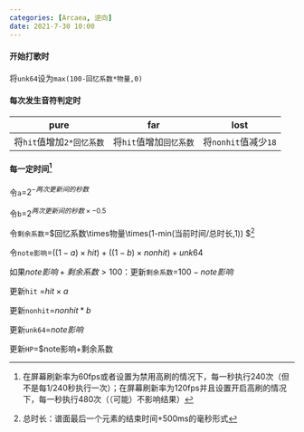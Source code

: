 ```yaml
---
categories: [Arcaea, 逆向]
date: 2021-7-30 10:00
---
```


#### 开始打歌时

将`unk64`设为`max(100-回忆系数*物量,0)`

#### 每次发生音符判定时

| pure                      | far                     | lost                     |
| ------------------------- | ----------------------- | ------------------------ |
| 将`hit`值增加`2*回忆系数` | 将`hit`值增加`回忆系数` | 将`nonhit`值减少`18` |

#### 每一定时间[^1]

令`a`=$2^{-两次更新间的秒数}$

令`b`=$2^{两次更新间的秒数 \times -0.5}$

令`剩余系数`=$回忆系数\times物量\times(1-min(当前时间/总时长,1)) $[^2]

令`note影响`=$((1-a) \times hit) + ((1 - b) \times nonhit) + unk64$

如果$note影响+剩余系数>100$：更新`剩余系数`=$100-note影响$

更新`hit` =$hit \times a$

更新`nonhit`=$nonhit*b$

更新`unk64`=$note影响$

更新`HP`=$note影响+剩余系数

[^1]: 在屏幕刷新率为60fps或者设置为禁用高刷的情况下，每一秒执行240次（但不是每1/240秒执行一次）；在屏幕刷新率为120fps并且设置开启高刷的情况下，每一秒执行480次（（可能）不影响结果）
[^2]:总时长：谱面最后一个元素的结束时间+500ms的毫秒形式